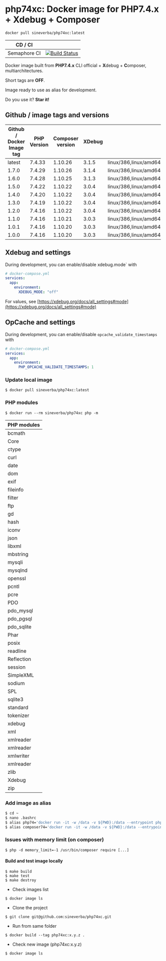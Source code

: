 php74xc: Docker image for PHP7.4.x + Xdebug + Composer
======================================================

`docker pull sineverba/php74xc:latest`


| CD / CI   |           |
| --------- | --------- |
| Semaphore CI | [![Build Status](https://sineverba.semaphoreci.com/badges/php74xc/branches/master.svg)](https://sineverba.semaphoreci.com/projects/php74xc) |


Docker image built from **PHP7.4.x** CLI official + **X**debug + **C**omposer, multiarchitectures.

Short tags are __OFF__.

Image ready to use as alias for development.

Do you use it? **Star it!**

## Github / image tags and versions

| Github / Docker Image tag | PHP Version | Composer version | XDebug | Architectures |
| ------------------------- | ----------- | ---------------- | ------ | ------------- |
| latest | 7.4.33 | 1.10.26 | 3.1.5 | linux/386,linux/amd64,linux/arm/v6,linux/arm/v7,linux/arm64 |
| 1.7.0 | 7.4.29 | 1.10.26 | 3.1.4 | linux/386,linux/amd64,linux/arm/v6,linux/arm/v7,linux/arm64 |
| 1.6.0 | 7.4.28 | 1.10.25 | 3.1.3 | linux/386,linux/amd64,linux/arm/v6,linux/arm/v7,linux/arm64 |
| 1.5.0 | 7.4.22 | 1.10.22 | 3.0.4 | linux/386,linux/amd64,linux/arm/v6,linux/arm/v7,linux/arm64 |
| 1.4.0 | 7.4.20 | 1.10.22 | 3.0.4 | linux/386,linux/amd64,linux/arm/v6,linux/arm/v7,linux/arm64 |
| 1.3.0 | 7.4.19 | 1.10.22 | 3.0.4 | linux/386,linux/amd64,linux/arm/v6,linux/arm/v7,linux/arm64 |
| 1.2.0 | 7.4.16 | 1.10.22 | 3.0.4 | linux/386,linux/amd64,linux/arm/v6,linux/arm/v7,linux/arm64 |
| 1.1.0 | 7.4.16 | 1.10.21 | 3.0.3 | linux/386,linux/amd64,linux/arm/v6,linux/arm/v7,linux/arm64 |
| 1.0.1 | 7.4.16 | 1.10.20 | 3.0.3 | linux/386,linux/amd64,linux/arm/v6,linux/arm/v7,linux/arm64 |
| 1.0.0 | 7.4.16 | 1.10.20 | 3.0.3 | linux/386,linux/amd64,linux/arm/v6,linux/arm/v7,linux/arm64 |


## Xdebug and settings

During development, you can enable/disable xdebug.mode` with

```yaml
# docker-compose.yml
services:
  app:
    environment:
      XDEBUG_MODE: "off"
```

For values, see [https://xdebug.org/docs/all_settings#mode](https://xdebug.org/docs/all_settings#mode)

## OpCache and settings

During development, you can enable/disable `opcache_validate_timestamps` with

```yaml
# docker-compose.yml
services:
  app:
    environment:
      PHP_OPCACHE_VALIDATE_TIMESTAMPS: 1
```

### Update local image

`$ docker pull sineverba/php74xc:latest`


### PHP modules

`$ docker run --rm sineverba/php74xc php -m`

| PHP modules |
| ----------- |
| bcmath |
| Core |
| ctype |
| curl |
| date |
| dom |
| exif |
| fileinfo |
| filter |
| ftp |
| gd |
| hash |
| iconv |
| json |
| libxml |
| mbstring |
| mysqli |
| mysqlnd |
| openssl |
| pcntl |
| pcre |
| PDO |
| pdo_mysql |
| pdo_pgsql |
| pdo_sqlite |
| Phar |
| posix |
| readline |
| Reflection |
| session |
| SimpleXML |
| sodium |
| SPL |
| sqlite3 |
| standard |
| tokenizer |
| xdebug |
| xml |
| xmlreader |
| xmlreader |
| xmlwriter 
| xmlreader |
| zlib |
| Xdebug |
| zip |

### Add image as alias

``` bash
$ cd ~
$ nano .bashrc
$ alias php74='docker run -it -w /data -v ${PWD}:/data --entrypoint php --rm sineverba/php74xc:latest'
$ alias composer74='docker run -it -w /data -v ${PWD}:/data --entrypoint "/usr/bin/composer" --rm sineverba/php74xc:latest'
```

### Issues with memory limit (on composer)

`$ php -d memory_limit=-1 /usr/bin/composer require [...]`

#### Build and test image locally

```shell
$ make build
$ make test
$ make destroy
```

+ Check images list

`$ docker image ls`

+ Clone the project

`$ git clone git@github.com:sineverba/php74xc.git`

+ Run from same folder

`$ docker build --tag php74xc:x.y.z .`

+ Check new image (php74xc:x.y.z)

`$ docker image ls`